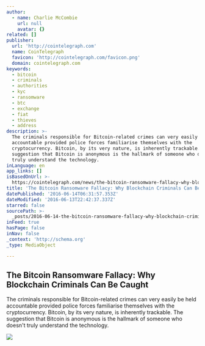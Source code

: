 ```yaml
---
author:
  - name: Charlie McCombie
    url: null
    avatar: {}
related: []
publisher:
  url: 'http://cointelegraph.com'
  name: CoinTelegraph
  favicon: 'http://cointelegraph.com/favicon.png'
  domain: cointelegraph.com
keywords:
  - bitcoin
  - criminals
  - authorities
  - kyc
  - ransomware
  - btc
  - exchange
  - fiat
  - thieves
  - address
description: >-
  The criminals responsible for Bitcoin-related crimes can very easily be held
  accountable provided police forces familiarise themselves with the
  cryptocurrency. Bitcoin, by its very nature, is inherently trackable. The
  suggestion that Bitcoin is anonymous is the hallmark of someone who doesn't
  truly understand the technology.
inLanguage: en
app_links: []
isBasedOnUrl: >-
  https://cointelegraph.com/news/the-bitcoin-ransomware-fallacy-why-blockchain-criminals-can-be-caught
title: 'The Bitcoin Ransomware Fallacy: Why Blockchain Criminals Can Be Caught'
datePublished: '2016-06-14T06:31:57.353Z'
dateModified: '2016-06-13T22:42:37.337Z'
starred: false
sourcePath: >-
  _posts/2016-06-14-the-bitcoin-ransomware-fallacy-why-blockchain-criminals-can.md
inFeed: true
hasPage: false
inNav: false
_context: 'http://schema.org'
_type: MediaObject

---
```

<article style=""><h1>The Bitcoin Ransomware Fallacy: Why Blockchain Criminals Can Be Caught</h1><p>The criminals responsible for Bitcoin-related crimes can very easily be held accountable provided police forces familiarise themselves with the cryptocurrency. Bitcoin, by its very nature, is inherently trackable. The suggestion that Bitcoin is anonymous is the hallmark of someone who doesn't truly understand the technology.</p><img src="http://cointelegraph.com/images/725_aHR0cDovL2NvaW50ZWxlZ3JhcGguY29tL3N0b3JhZ2UvdXBsb2Fkcy92aWV3LzdlNWFkYzc5Y2YxZWJlYjE0YTg4ZDU0ZTYwMTAzOWU1LmpwZw==.jpg" /></article>